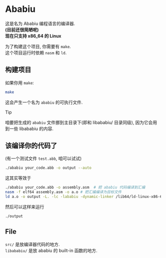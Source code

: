 # Ababiu
这是名为 Ababiu 编程语言的编译器.  
**(目前还很简陋呢)**  
**现在只支持 x86_64 的 Linux**
  
为了构建这个项目, 你需要有 `make`.  
这个项目运行时依赖 `nasm` 和 `ld`.  
## 构建项目
如果你用 `make`:
``` bash
make
```
这会产生一个名为 `ababiu` 的可执行文件.  
> [!TIP]
> 咱要把生成的 `ababiu` 文件挪到主目录下(即和 libababiu/ 目录同级), 因为它会用到一些 libababiu 的内容.  

## 该编译你的代码了
(有一个测试文件 `test.abb`, 咱可以试试)  
```bash
./ababiu your_code.abb -o output --auto
```
这其实等效于
``` bash
./ababiu your_code.abb -o assembly.asm  # 把 ababiu 代码编译到汇编
nasm -f elf64 assembly.asm -o a.o # 把汇编编译为目标文件
ld a.o -o output -L. -lc -lababiu -dynamic-linker /lib64/ld-linux-x86-64.so.2 # 链接
```
然后可以这样来运行
```bash
./output
```
## File
`src/` 是放编译器代码的地方.  
`libababiu/` 是放 ababiu 的 built-in 函数的地方.  
